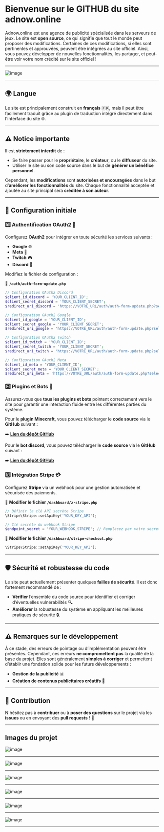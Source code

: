# Bienvenue sur le GITHUB du site **adnow.online**

Adnow.online est une agence de publicité spécialisée dans les serveurs de jeux. Le site est **open source**, ce qui signifie que tout le monde peut proposer des modifications. Certaines de ces modifications, si elles sont pertinentes et approuvées, peuvent être intégrées au site officiel. Ainsi, vous pouvez développer de nouvelles fonctionnalités, les partager, et peut-être voir votre nom crédité sur le site officiel !

---

![image](https://github.com/user-attachments/assets/b0f0c615-6052-44cb-baa3-f9806d5b63e8)

---

## 🌍 Langue
Le site est principalement construit en **français** 🇫🇷, mais il peut être facilement traduit grâce au plugin de traduction intégré directement dans l'interface du site 🌐.

---

## ⚠️ Notice importante

Il est **strictement interdit** de :

- Se faire passer pour le **propriétaire**, le **créateur**, ou le **diffuseur** du site.
- Utiliser le site ou son code source dans le but de **générer un bénéfice personnel**.

Cependant, les **modifications** sont **autorisées et encouragées** dans le but d’**améliorer les fonctionnalités** du site. Chaque fonctionnalité acceptée et ajoutée au site principal sera **créditée à son auteur**.

---

## 🔧 Configuration initiale

### 1️⃣ Authentification OAuth2 🔐

Configurez **OAuth2** pour intégrer en toute sécurité les services suivants :

- **Google** 🌐
- **Meta** 📘
- **Twitch** 🎮
- **Discord** 💬

Modifiez le fichier de configuration :

📂 **`/auth/auth-form-update.php`**

```php
// Configuration OAuth2 Discord
$client_id_discord = 'YOUR_CLIENT_ID';
$client_secret_discord = 'YOUR_CLIENT_SECRET';
$redirect_uri_discord = 'https://VOTRE_URL/auth/auth-form-update.php?selected_provider=discord';

// Configuration OAuth2 Google
$client_id_google = 'YOUR_CLIENT_ID';
$client_secret_google = 'YOUR_CLIENT_SECRET';
$redirect_uri_google = 'https://VOTRE_URL/auth/auth-form-update.php?selected_provider=google';

// Configuration OAuth2 Twitch
$client_id_twitch = 'YOUR_CLIENT_ID';
$client_secret_twitch = 'YOUR_CLIENT_SECRET';
$redirect_uri_twitch = 'https://VOTRE_URL/auth/auth-form-update.php?selected_provider=twitch';

// Configuration OAuth2 Meta
$client_id_meta = 'YOUR_CLIENT_ID';
$client_secret_meta = 'YOUR_CLIENT_SECRET';
$redirect_uri_meta = 'https://VOTRE_URL/auth/auth-form-update.php?selected_provider=meta';
```

### 2️⃣ Plugins et Bots 🤖

Assurez-vous que **tous les plugins et bots** pointent correctement vers le site pour garantir une interaction fluide entre les différentes parties du système.

Pour le **plugin Minecraft**, vous pouvez télécharger le **code source** via le **GitHub** suivant :

➡️ **[Lien du dépôt GitHub](#)**

Pour le **bot discord**, vous pouvez télécharger le **code source** via le **GitHub** suivant :

➡️ **[Lien du dépôt GitHub](#)**

### 3️⃣ Intégration Stripe 💳

Configurez **Stripe** via un webhook pour une gestion automatisée et sécurisée des paiements.

📂 **Modifier le fichier `/dashboard/z-stripe.php`**

```php
// Définir la clé API secrète Stripe
\Stripe\Stripe::setApiKey('YOUR_KEY_API');

// Clé secrète du webhook Stripe
$endpoint_secret = 'YOUR_WEBHOOK_STRIPE'; // Remplacez par votre secret de webhook Stripe
```

📂 **Modifier le fichier `/dashboard/stripe-checkout.php`**

```php
\Stripe\Stripe::setApiKey('YOUR_KEY_API');
```

---

## 🛡️ Sécurité et robustesse du code

Le site peut actuellement présenter quelques **failles de sécurité**. Il est donc fortement recommandé de :

- **Vérifier** l’ensemble du code source pour identifier et corriger d’éventuelles vulnérabilités 🔍.
- **Améliorer** la robustesse du système en appliquant les meilleures pratiques de sécurité 🔒.

---

## ⚠️ Remarques sur le développement

À ce stade, des erreurs de pointage ou d’implémentation peuvent être présentes. Cependant, ces erreurs **ne compromettent pas** la qualité de la base du projet. Elles sont généralement **simples à corriger** et permettent d’établir une fondation solide pour les futurs développements :

- **Gestion de la publicité** 📊
- **Création de contenus publicitaires créatifs** 🎨

---




## 🤝 Contribution

N'hésitez pas à **contribuer** ou à **poser des questions** sur le projet via les **issues** ou en envoyant des **pull requests** ! 🚀

---

## Images du projet


![image](https://github.com/user-attachments/assets/b0f0c615-6052-44cb-baa3-f9806d5b63e8)

---

![image](https://github.com/user-attachments/assets/51651748-65c8-417f-9b48-099817635a98)

---

![image](https://github.com/user-attachments/assets/3899a9f0-06a0-4ecc-bc11-430f7fffb690)

---

![image](https://github.com/user-attachments/assets/715bdefa-bace-4ba3-957a-b36b16b26483)

---

![image](https://github.com/user-attachments/assets/f786a044-52db-4d57-b8f9-fbde2df24287)

---

![image](https://github.com/user-attachments/assets/096d3b3f-edec-42bf-9dc5-8c5d19c40535)

---



